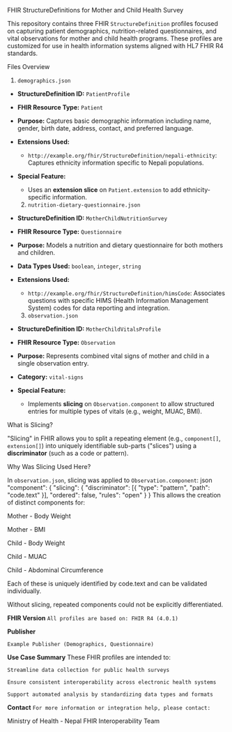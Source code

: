  FHIR StructureDefinitions for Mother and Child Health Survey

This repository contains three FHIR `StructureDefinition` profiles focused on capturing patient demographics, nutrition-related questionnaires, and vital observations for mother and child health programs. These profiles are customized for use in health information systems aligned with HL7 FHIR R4 standards.

 Files Overview

   1. `demographics.json`
- **StructureDefinition ID:** `PatientProfile`
- **FHIR Resource Type:** `Patient`
- **Purpose:** Captures basic demographic information including name, gender, birth date, address, contact, and preferred language.
- **Extensions Used:**
  - `http://example.org/fhir/StructureDefinition/nepali-ethnicity`: Captures ethnicity information specific to Nepali populations.
- **Special Feature:**
  - Uses an **extension slice** on `Patient.extension` to add ethnicity-specific information.



  2. `nutrition-dietary-questionnaire.json`
- **StructureDefinition ID:** `MotherChildNutritionSurvey`
- **FHIR Resource Type:** `Questionnaire`
- **Purpose:** Models a nutrition and dietary questionnaire for both mothers and children.
- **Data Types Used:** `boolean`, `integer`, `string`
- **Extensions Used:**
  - `http://example.org/fhir/StructureDefinition/himsCode`: Associates questions with specific HIMS (Health Information Management System) codes for data reporting and integration.



  3. `observation.json`
- **StructureDefinition ID:** `MotherChildVitalsProfile`
- **FHIR Resource Type:** `Observation`
- **Purpose:** Represents combined vital signs of mother and child in a single observation entry.
- **Category:** `vital-signs`
- **Special Feature:**
  - Implements **slicing** on `Observation.component` to allow structured entries for multiple types of vitals (e.g., weight, MUAC, BMI).



What is Slicing?

"Slicing" in FHIR allows you to split a repeating element (e.g., `component[]`, `extension[]`) into uniquely identifiable sub-parts ("slices") using a **discriminator** (such as a code or pattern).

 Why Was Slicing Used Here?

In `observation.json`, slicing was applied to `Observation.component`:
 json
"component": {
  "slicing": {
    "discriminator": [{ "type": "pattern", "path": "code.text" }],
    "ordered": false,
    "rules": "open"
  }
}
This allows the creation of distinct components for:

Mother - Body Weight

Mother - BMI

Child - Body Weight

Child - MUAC

Child - Abdominal Circumference

Each of these is uniquely identified by code.text and can be validated individually.

Without slicing, repeated components could not be explicitly differentiated.

 **FHIR Version**
`All profiles are based on: FHIR R4 (4.0.1)`

**Publisher**

`Example Publisher (Demographics, Questionnaire)`

 **Use Case Summary**
These FHIR profiles are intended to:

`Streamline data collection for public health surveys`

`Ensure consistent interoperability across electronic health systems`

`Support automated analysis by standardizing data types and formats`


 **Contact**
`For more information or integration help, please contact:`

Ministry of Health - Nepal
FHIR Interoperability Team
